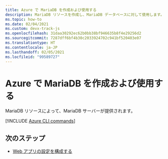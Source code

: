 ```yaml
---
title: Azure で MariaDB を作成および使用する
description: MariaDB リソースを作成し、MariaDB データベースに対して使用します。
ms.topic: how-to
ms.date: 02/04/2021
ms.custom: devx-track-js
ms.openlocfilehash: 31daa30292ec62b0bb38bf946635b8f4e29256d2
ms.sourcegitcommit: 7287dff6bf4b30c2033924702c941bf520403e07
ms.translationtype: HT
ms.contentlocale: ja-JP
ms.lasthandoff: 02/05/2021
ms.locfileid: "99589727"
---
```

# <a name="create-and-use-mariadb-on-azure"></a>Azure で MariaDB を作成および使用する

MariaDB リソースによって、MariaDB サーバーが提供されます。 

[!INCLUDE [Azure CLI commands](../../includes/azure-cli-mariadb.md)]

## <a name="next-steps"></a>次のステップ

* [Web アプリの設定を構成する](../configure-web-app-settings.md)

